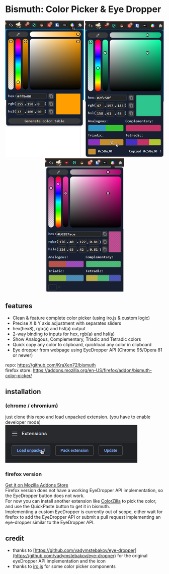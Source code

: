 # Bismuth: Color Picker & Eye Dropper

<p align="center">
	<img src="images/example3.png" width=250>
	<img src="images/example.png" width=250>
	<img src="images/example2.png" width=250>
</p>
  
## features
- Clean & feature complete color picker (using iro.js & custom logic)
- Precise X & Y axis adjustment with separates sliders
- hex(hex8), rgb(a) and hsl(a) output
- 2-way binding to inputs for hex, rgb(a) and hsl(a)
- Show Analogous, Complementary, Triadic and Tetradic colors
- Quick copy any color to clipboard, quickload any color in clipboard
- Eye dropper from webpage using EyeDropper API (Chrome 95/Opera 81 or newer)
  
repo: <https://github.com/KraXen72/bismuth>  
firefox store: <https://addons.mozilla.org/en-US/firefox/addon/bismuth-color-picker/>  

## installation
### (chrome / chromium)
just clone this repo and load unpacked extension. (you have to enable developer mode)    
![unpacked](images/unpacked.png)  
### firefox version
[Get it on Mozilla Addons Store](https://addons.mozilla.org/en-US/firefox/addon/bismuth-color-picker/)  
Firefox version does not have a working EyeDropper API implementation, so the EyeDropper button does not work.  
For now you can install another extension like [ColorZilla](https://addons.mozilla.org/en-US/firefox/addon/colorzilla/) to pick the color, and use the QuickPaste button to get it in bismuth.  
Implementing a custom EyeDropper is currently out of scope, either wait for firefox to add the EyeDropper API or submit a pull request implementing an eye-dropper similar to the EyeDropper API.  
  
## credit
- thanks to [https://github.com/vadymstebakov/eye-dropper](https://github.com/vadymstebakov/eye-dropper) for the original eyeDropper API implementation and the icon
- thanks to [iro.js](https://iro.js.org) for some color picker components